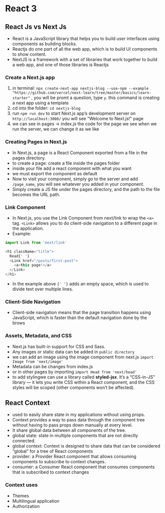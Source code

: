 # React 3

## React Js vs Next Js

* React is a JavaScript library that helps you to build user interfaces using components as building blocks.
* Reactjs do one part of all the web app, which is to build UI components to show content.
* NextJS is a framework with a set of libraries that work together to build a web app, and one of those libraries is Reactjs

### Create a Next.js app

1. in terminal: `npx create-next-app nextjs-blog --use-npm --example "https://github.com/vercel/next-learn/tree/master/basics/learn-starter"` , you will be promt a question, type `y`. this command is creating a next app using a template
2. cd into the folder: `cd nextjs-blog`
3. run `npm run dev` to start Next.js app’s development server on `http://localhost:3000/` you will see "Welcome to Next.js!" page
4. we can see in pages -> index.js the code for the page we see when we run the server, we can change it as we like

### Creating Pages in Next.js

* In Next.js, a page is a React Component exported from a file in the pages directory.
* to create a page: create a file inside the pages folder
* inside your file add a react component with what you want
* we must export the component as default
* Now to visit your component, simply go to the server and add `/page_name`, you will see whatever you added in your component.
* Simply create a JS file under the pages directory, and the path to the file becomes the URL path.

### Link Component

* In Next.js, you use the Link Component from next/link to wrap the `<a>` tag. `<Link>` allows you to do client-side navigation to a different page in the application.
* Example:

```javascript
import Link from 'next/link'

<h1 className="title">
  Read{' '}
  <Link href="/posts/first-post">
    <a>this page!</a>
  </Link>
</h1>
```

* In the example above `{' '}` adds an empty space, which is used to divide text over multiple lines.

### Client-Side Navigation

* Client-side navigation means that the page transition happens using JavaScript, which is faster than the default navigation done by the brows

### Assets, Metadata, and CSS

* Next.js has built-in support for CSS and Sass.
* Any images or static data can be added in `public directory`
* we can add an image using the image component from next.js `import Image from 'next/image'`
* Metadata can be changes from index.js
* or in other pages by importing `import Head from 'next/head'`
* to add stylingwe can use a library called **styled-jsx**. It’s a “CSS-in-JS” library — it lets you write CSS within a React component, and the CSS styles will be scoped (other components won’t be affected).

## React Context

* used to easily share state in my applications without using props.
* Context provides a way to pass data through the component tree without having to pass props down manually at every level.
* It share global data between all components of the tree.
* global state: state in multiple components that are not directly connected.
* global context: Context is designed to share data that can be considered “global” for a tree of React components
* provider: a Provider React component that allows consuming components to subscribe to context changes.
* consumer: a Consumer React component that consumes components that is subscribed to context changes

### Context uses

* Themes
* Multilingual application
* Authorization
